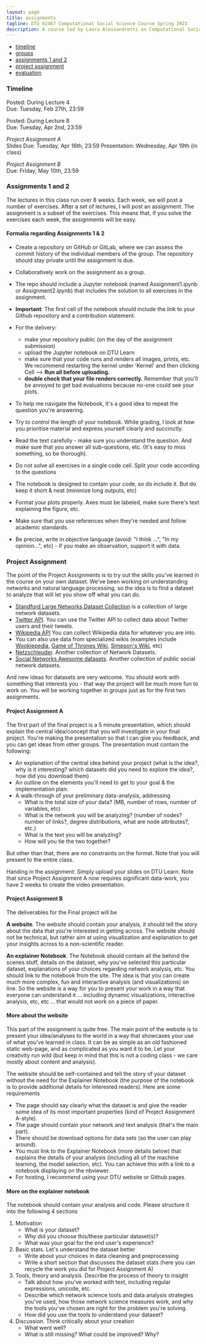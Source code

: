 ```yaml
---
layout: page
title: assignments
tagline: DTU 02467 Computational Social Science Course Spring 2023
description: A course led by Laura Alessandretti on Computational Social Science
---
```


 <div class="navbar">
     <div class="navbar-inner">
         <ul class="nav">
             <li><a href="#timeline">timeline</a></li>
             <li><a href="#groups">groups</a></li>
             <li><a href="#assignments12">assignments 1 and 2</a></li>
             <li><a href="#project-assignment">project assignment</a></li>
             <li><a href="#evaluation">evaluation</a></li>
         </ul>
     </div>
 </div>



### <a name="timeline"></a>Timeline

Posted: During Lecture 4  
Due: Tuesday, Feb 27th, 23:59

Posted: During Lecture 8  
Due: Tuesday, Apr 2nd, 23:59  


_Project Assignment A_  
Slides Due: Tuesday, Apr 16th, 23:59
Presentation: Wednesday, Apr 19th (in class)

_Project Assignment B_  
Due: Friday, May 10th, 23:59  


### <a name="assignments12"></a>Assignments 1 and 2
The lectures in this class run over 8 weeks. Each week, we will post a number of exercises. After a set of lectures, I will post an assignment. The assignment is a subset of the exercises. This means that, if you solve the exercises each week, the assignments will be easy.


#### Formalia regarding Assignments 1 & 2
* Create a repository on GitHub or GitLab, where we can assess the commit history of the individual members of the group. The repository should stay private until the assignment is due.
* Collaboratively work on the assignment as a group.
* The repo should include a Jupyter notebook (named Assignment1.ipynb or Assignment2.ipynb) that includes the solution to all exercises in the assignment.
* **Important**: The first cell of the notebook should include the link to your Github repository and a contribution statement.

* For the delivery:    
    * make your repository public (on the day of the assignment submission)    
    * upload the Jupyter notebook on DTU Learn    
    * make sure that your code runs and renders all images, prints, etc. We recommend restarting the kernel under 'Kernel' and then clicking Cell --> **Run all before uploading.**    
    * **double check that your file renders correctly.** Remember that you'll be annoyed to get bad evaluations because no-one could see your plots.

* To help me navigate the Notebook, it's a good idea to repeat the question you're answering.
* Try to control the length of your notebook. While grading, I look at how you prioritise material and express yourself clearly and succinctly.
* Read the text carefully - make sure you understand the question. And make sure that you answer all sub-questions, etc. (It's easy to miss something, so be thorough).
* Do not solve all exercises in a single code cell. Split your code according to the questions
* The notebook is designed to contain your code, so do include it. But do keep it short & neat (minimize long outputs, etc)
* Format your plots properly. Axes must be labeled, make sure there's text explaining the figure, etc.
* Make sure that you use references when they're needed and follow academic standards.
* Be precise, write in objective language (avoid: "I think ...", "In my opinion...", etc) - if you make an observation, support it with data.


### <a name="project-assignment"></a>Project Assignment

The point of the Project Assignments is to try out the skills you've learned in the course on your own dataset. We've been working on understanding networks and natural language processing, so the idea is to find a dataset to analyze that will let you show off what you can do.


* [Standford Large Networks Dataset Collection](https://snap.stanford.edu/data/) is a collection of large network datasets.
* [Twitter API](https://developer.twitter.com/en/docs/twitter-api). You can use the Twitter API to collect data about Twitter users and their tweets.
* [Wikipedia API](https://www.mediawiki.org/wiki/API:Main_page) You can collect Wikipedia data for whatever you are into.
* You can also use data from specialized wikis (examples include [Wookiepedia](https://starwars.fandom.com/wiki/Main_Page), [Game of Thrones Wiki](https://gameofthrones.fandom.com/wiki/Game_of_Thrones_Wiki), [Simpson's Wiki](https://simpsons.fandom.com/wiki/Simpsons_Wiki), etc)
* [Netzschleuder](https://networks.skewed.de/). Another collection of Network Datasets.
* [Social Networks Awesome datasets](https://github.com/awesomedata/awesome-public-datasets#socialnetworks). Another collection of public social network datasets.

And new ideas for datasets are very welcome. You should work with something that interests you - that way the project will be much more fun to work on. You will be working together in groups just as for the first two assignments.


#### Project Assignment A

The first part of the final project is a 5 minute presentation, which should explain the central idea/concept that you will investigate in your final project. You're making the presentation so that I can give you feedback, and you can get ideas from other groups. The presentation must contain the following:

* An explanation of the central idea behind your project (what is the idea?, why is it interesting? which datasets did you need to explore the idea?, how did you download them)
* An outline on the elements you'll need to get to your goal & the implementation plan.
* A walk-through of your preliminary data-analysis, addressing
    * What is the total size of your data? (MB, number of rows, number of variables, etc)
    * What is the network you will be analyzing? (number of nodes? number of links?, degree distributions, what are node attributes?, etc.)
    * What is the text you will be analyzing?
    * How will you tie the two together?

But other than that, there are no constraints on the format. Note that you will present to the entire class.

Handing in the assignment: Simply upload your slides on DTU Learn.
Note that since Project Assignment A now requires significant data-work, you have 2 weeks to create the video presentation.

#### Project Assignment B

The deliverables for the Final project will be

__A website__. The website should contain your analysis, it should tell the story about the data that you're interested in getting across. The website should not be technical, but rather aim at using visualization and explanation to get your insights across to a non-scientific reader.

__An explainer Notebook__. The Notebook should contain all the behind the scenes stuff, details on the dataset, why you've selected this particular dataset, explanations of your choices regarding network analysis, etc. You should link to the notebook from the site.
The idea is that you can create much more complex, fun and interactive analysis (and visualizations) on line. So the website is a way for you to present your work in a way that everyone can understand it ... including dynamic visualizations, interactive analysis, etc, etc ... that would not work on a piece of paper.

#### More about the website

This part of the assignment is quite free. The main point of the website is to present your idea/analyses to the world in a way that showcases your use of what you've learned in class. It can be as simple as an old fashioned static web-page, and as complicated as you want it to be. Let your creativity run wild (but keep in mind that this is not a coding class - we care mostly about content and analysis).

The website should be self-contained and tell the story of your dataset without the need for the Explainer Notebook (the purpose of the notebook is to provide additional details for interested readers). Here are some requirements

* The page should say clearly what the dataset is and give the reader some idea of its most important properties (kind of Project Assignment A-style).
* The page should contain your network and text analysis (that's the main part).
* There should be download options for data sets (so the user can play around).
* You must link to the Explainer Notebook (more details below) that explains the details of your analysis (including all of the machine learning, the model selection, etc). You can achieve this with a link to a notebook displaying on the nbviewer.
* For hosting, I recommend using your DTU website or Github pages.


#### More on the explainer notebook

The notebook should contain your analysis and code. Please structure it into the following 4 sections

1. Motivation
    * What is your dataset?
    * Why did you choose this/these particular dataset(s)?
    * What was your goal for the end user's experience?
2. Basic stats. Let's understand the dataset better
    * Write about your choices in data cleaning and preprocessing
    * Write a short section that discusses the dataset stats (here you can recycle the work you did for Project Assignment A)
3. Tools, theory and analysis. Describe the process of theory to insight
    * Talk about how you've worked with text, including regular expressions, unicode, etc.
    * Describe which network science tools and data analysis strategies you've used, how those network science measures work, and why the tools you've chosen are right for the problem you're solving.
    * How did you use the tools to understand your dataset?
4. Discussion. Think critically about your creation
    * What went well?
    * What is still missing? What could be improved? Why?
